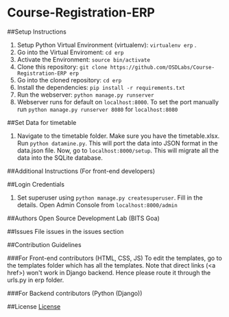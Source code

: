# Course-Registration-ERP

##Setup Instructions

1. Setup Python Virtual Environment (virtualenv): `virtualenv erp` .
2. Go into the Virtual Enviroment: `cd erp`
3. Activate the Environment: `source bin/activate`
4. Clone this repository: `git clone https://github.com/OSDLabs/Course-Registration-ERP erp`
5. Go into the cloned repository: `cd erp`
6. Install the dependencies: `pip install -r requirements.txt`
7. Run the webserver: `python manage.py runserver`
8. Webserver runs for default on `localhost:8000`. To set the port manually run `python manage.py runserver 8080` for `localhost:8080`

##Set Data for timetable

1. Navigate to the timetable folder. Make sure you have the timetable.xlsx. Run `python datamine.py`. This will port the data into JSON format in the data.json file. Now, go to `localhost:8000/setup`. This will migrate all the data into the SQLite database.

##Additional Instructions (For front-end developers)


##Login Credentials
1. Set superuser using `python manage.py createsuperuser`. Fill in the details. Open Admin Console from `localhost:8000/admin`

##Authors
Open Source Development Lab (BITS Goa)

##Issues
File issues in the issues section

##Contribution Guidelines

###For Front-end contributors (HTML, CSS, JS)
To edit the templates, go to the templates folder which has all the templates. Note that direct links \(\<a href\>\) won't work in Django backend. Hence please route it through the urls.py in erp folder.

###For Backend contributors (Python (Django))


##License
[License](https://github.com/OSDLabs/Course-Registration-ERP/blob/master/LICENSE.md)